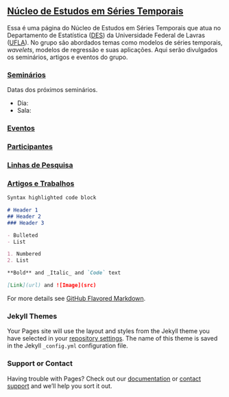 ## [Núcleo de Estudos em Séries Temporais](#)

Essa é uma página do Núcleo de Estudos em Séries Temporais que atua no Departamento de Estatística ([DES](http://www.des.ufla.br/)) da Universidade Federal de Lavras ([UFLA](https://ufla.br/)). No grupo são abordados temas como modelos de séries temporais, *wavelets*, modelos de regressão e suas aplicações. Aqui serão divulgados os seminários, artigos e eventos do grupo.


### [Seminários](#)

Datas dos próximos seminários.

- Dia:
- Sala:

### [Eventos](#)
### [Participantes](#)
### [Linhas de Pesquisa](#)
### [Artigos e Trabalhos](#)


```markdown
Syntax highlighted code block

# Header 1
## Header 2 
### Header 3

- Bulleted
- List

1. Numbered
2. List

**Bold** and _Italic_ and `Code` text

[Link](url) and ![Image](src)
```

For more details see [GitHub Flavored Markdown](https://guides.github.com/features/mastering-markdown/).

### Jekyll Themes

Your Pages site will use the layout and styles from the Jekyll theme you have selected in your [repository settings](https://github.com/luizotaviopala/grupo_pesquisa/settings). The name of this theme is saved in the Jekyll `_config.yml` configuration file.

### Support or Contact

Having trouble with Pages? Check out our [documentation](https://help.github.com/categories/github-pages-basics/) or [contact support](https://github.com/contact) and we’ll help you sort it out.
